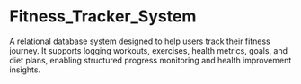 # Fitness_Tracker_System
A relational database system designed to help users track their fitness journey. It supports logging workouts, exercises, health metrics, goals, and diet plans, enabling structured progress monitoring and health improvement insights.

